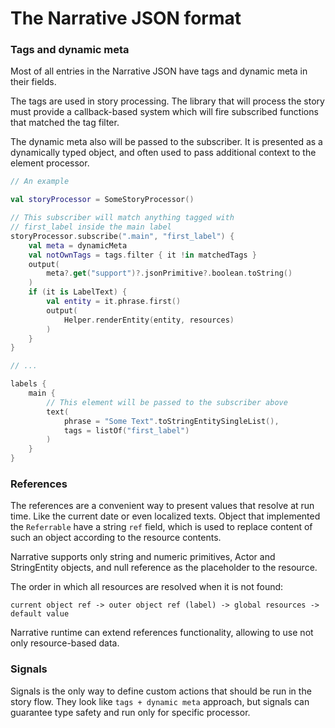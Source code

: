 # The Narrative JSON format

### Tags and dynamic meta

Most of all entries in the Narrative JSON
have tags and dynamic meta in their fields.

The tags are used in story processing. The library that will process the story
must provide a callback-based system which will fire subscribed functions that
matched the tag filter.

The dynamic meta also will be passed to the subscriber. It is presented
as a dynamically typed object, and often used to pass additional context to
the element processor.

```kotlin
// An example

val storyProcessor = SomeStoryProcessor()

// This subscriber will match anything tagged with
// first_label inside the main label
storyProcessor.subscribe(".main", "first_label") {
    val meta = dynamicMeta
    val notOwnTags = tags.filter { it !in matchedTags }
    output(
        meta?.get("support")?.jsonPrimitive?.boolean.toString()
    )
    if (it is LabelText) {
        val entity = it.phrase.first()
        output(
            Helper.renderEntity(entity, resources)
        )
    }
}

// ...

labels {
    main {
        // This element will be passed to the subscriber above
        text(
            phrase = "Some Text".toStringEntitySingleList(),
            tags = listOf("first_label")
        )
    }
}
```

### References

The references are a convenient way to present values that resolve
at run time. Like the current date or even localized texts.
Object that implemented the `Referrable` have a string `ref` field,
which is used to replace content of such an object according to the
resource contents.

Narrative supports only string and numeric primitives, Actor and StringEntity
objects, and null reference as the placeholder to the resource.

The order in which all resources are resolved when it is not found:

    current object ref -> outer object ref (label) -> global resources -> default value

Narrative runtime can extend references functionality, allowing
to use not only resource-based data.

### Signals

Signals is the only way to define custom actions that should be run 
in the story flow. They look like `tags + dynamic meta` approach, but
signals can guarantee type safety and run only for specific processor.